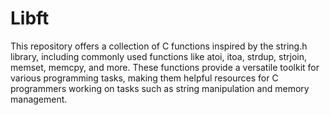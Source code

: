 # Libft
This repository offers a collection of C functions inspired by the string.h library, including commonly used functions like atoi, itoa, strdup, strjoin, memset, memcpy, and more. These functions provide a versatile toolkit for various programming tasks, making them helpful resources for C programmers working on tasks such as string manipulation and memory management.
